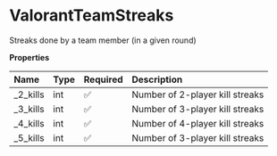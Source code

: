 # ValorantTeamStreaks

Streaks done by a team member (in a given round)

**Properties**

| Name      | Type | Required | Description                     |
| :-------- | :--- | :------- | :------------------------------ |
| \_2_kills | int  | ✅       | Number of 2-player kill streaks |
| \_3_kills | int  | ✅       | Number of 3-player kill streaks |
| \_4_kills | int  | ✅       | Number of 4-player kill streaks |
| \_5_kills | int  | ✅       | Number of 3-player kill streaks |
